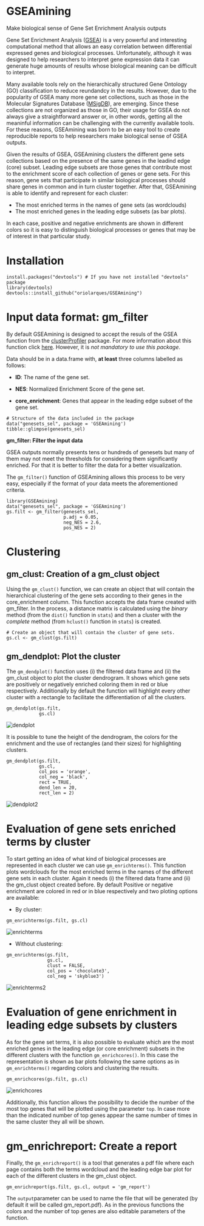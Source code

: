 # GSEAmining
Make biological sense of Gene Set Enrichment Analysis outputs

Gene Set Enrichment Analysis 
([GSEA](https://www.gsea-msigdb.org/gsea/doc/GSEAUserGuideFrame.html)) 
is a very powerful and interesting computational method that allows an easy 
correlation between differential expressed genes and biological processes. 
Unfortunately, although it was designed to help researchers to interpret gene
expression data it can generate huge amounts of results whose biological 
meaning can be difficult to interpret. 

Many available tools rely on the hierarchically structured Gene Ontology (GO) 
classification to reduce reundandcy in the results. However, due to the 
popularity of GSEA many more gene set collections, such as those in the 
Molecular Signatures Database 
([MSigDB](https://www.gsea-msigdb.org/gsea/msigdb/index.jsp)), 
are emerging. Since these collections 
are not organized as those in GO, their usage for GSEA do not always give a 
straightforward answer or, in other words, getting all the meaninful information
can be challenging with the currently available tools. For these reasons, 
GSEAmining was born to be an easy tool to create reproducible reports to help 
researchers make biological sense of GSEA outputs.

Given the results of GSEA, GSEAmining clusters the different gene sets 
collections based on the presence of the same genes in the leadind edge 
(core) subset. Leading edge subsets are those genes that contribute most to the 
enrichment score of each collection of genes or gene sets. For this reason, 
gene sets that participate in similar biological processes should share genes 
in common and in turn cluster together. After that, GSEAmining is able to 
identify and represent for each cluster: 

- The most enriched terms in the names of gene sets (as wordclouds)
- The most enriched genes in the leading edge subsets (as bar plots).

In each case, positive and negative enrichments are shown in different colors 
so it is easy to distinguish biological processes or genes that may be of 
interest in that particular study.



# Installation
```
install.packages("devtools") # If you have not installed "devtools" package
library(devtools)
devtools::install_github("oriolarques/GSEAmining")
```
# Input data format: gm_filter
By default GSEAmining is designed to accept the resuls of the GSEA function
from the [clusterProfiler](https://bioconductor.org/packages/release/bioc/html/clusterProfiler.html) 
package. For more information about this function click 
[here](https://yulab-smu.github.io/clusterProfiler-book/chapter7.html). However,
it is *not mandatory to use this package*.

Data should be in a data.frame with, **at least** three columns labelled as 
follows:

- **ID**: The name of the gene set.

- **NES**: Normalized Enrichment Score of the gene set.

- **core_enrichment**: Genes that appear in the leading edge subset of the gene
set.

```
# Structure of the data included in the package
data("genesets_sel", package = 'GSEAmining')
tibble::glimpse(genesets_sel)
```

**gm_filter: Filter the input data**

GSEA outputs normally presents tens or hundreds of genesets but many of them 
may not meet the thresholds for considering them significantly enriched. For 
that it is better to filter the data for a better visualization.

The `gm_filter()` function of GSEAmining allows this process to be very easy, 
especially if the format of your data meets the aforementioned criteria.

```
library(GSEAmining)
data("genesets_sel", package = 'GSEAmining')
gs.filt <- gm_filter(genesets_sel, 
                     p.adj = 0.05, 
                     neg_NES = 2.6, 
                     pos_NES = 2)
```

# Clustering
## gm_clust: Creation of a gm_clust object
Using the `gm_clust()` function, we can create an object that will contain the 
hierarchical clustering of the gene sets according to their genes in the 
core_enrichment column. This function accepts the data frame created with 
gm_filter. In the process, a distance matrix  is calculated using the 
*binary* method (from the `dist()` function in `stats`) and then a cluster with 
the *complete* method (from `hclust()` function in `stats`) is created.

```
# Create an object that will contain the cluster of gene sets.
gs.cl <- gm_clust(gs.filt)
```

## gm_dendplot: Plot the cluster
The `gm_dendplot()` function uses (i) the filtered data frame and (ii) the 
gm_clust object to plot the cluster dendrogram. It shows which gene sets are
positively or negatively enriched coloring them in red or blue respectively. 
Additionally by default the function will highlight every other cluster with a
rectangle to facilitate the differentiation of all the clusters.

```
gm_dendplot(gs.filt, 
            gs.cl)
```
![dendplot](/vignettes/dendplot.png)

It is possible to tune the height of the dendrogram, the colors for the 
enrichment and the use of rectangles (and their sizes) for highlighting 
clusters.

```
gm_dendplot(gs.filt, 
            gs.cl, 
            col_pos = 'orange', 
            col_neg = 'black', 
            rect = TRUE,
            dend_len = 20, 
            rect_len = 2)

```
![dendplot2](/vignettes/dendplot2.png)

# Evaluation of gene sets enriched terms by cluster
To start getting an idea of what kind of biological processes are represented
in each cluster we can use `gm_enrichterms()`. This function plots wordclouds
for the most enriched terms in the names of the different gene sets in each 
cluster. Again it needs (i) the filtered data frame and (ii) the gm_clust 
object created before. By default Positive or negative enrichment are colored 
in red or in blue respectively and two ploting options are available:

- By cluster:
```
gm_enrichterms(gs.filt, gs.cl)
```
![enrichterms](/vignettes/enrichterms.png)

- Without clustering:
```
gm_enrichterms(gs.filt, 
               gs.cl, 
               clust = FALSE,
               col_pos = 'chocolate3',
               col_neg = 'skyblue3')
```
![enrichterms2](/vignettes/enrichterms2.png)

# Evaluation of gene enrichment in leading edge subsets by clusters
As for the gene set terms, it is also possible to evaluate which are the most
enriched genes in the leading edge (or core enrichment) subsets in the
different clusters with the function `gm_enrichcores()`. In this case the 
representation is shown as bar plots following the same options as in
`gm_enrichterms()` regarding colors and clustering the results. 

```
gm_enrichcores(gs.filt, gs.cl)
```
![enrichcores](/vignettes/enrichcores.png)

Additionally, this function allows the possibility to
decide the number of the most top genes that will be plotted using the parameter
`top`. In case more than the indicated number of top genes appear the same 
number of times in the same cluster they all will be shown.

# gm_enrichreport: Create a report
Finally, the `gm_enrichreport()` is a tool that generates a pdf file where each
page contains both the terms wordcloud and the leading edge bar plot for each of
the different clusters in the gm_clust object. 

```
gm_enrichreport(gs.filt, gs.cl, output = 'gm_report')
```

The `output`parameter can be used to name the file that will be generated (by
default it will be called gm_report.pdf). As in the previous functions the
colors and the number of top genes are also editable parameters of the function.
